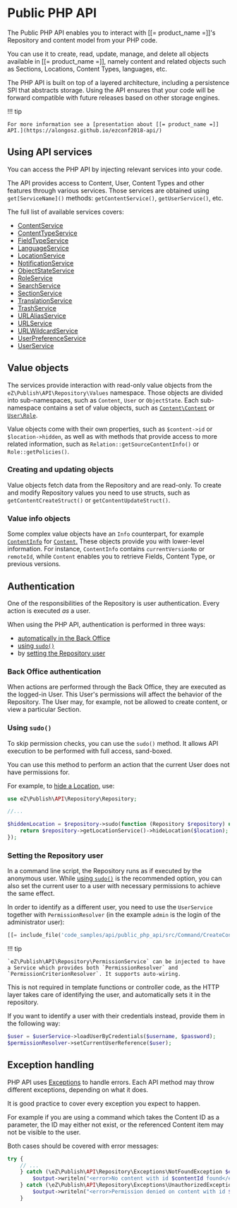 # Public PHP API

The Public PHP API enables you to interact with [[= product_name =]]'s Repository and content model from your PHP code.

You can use it to create, read, update, manage, and delete all objects available in [[= product_name =]], namely
content and related objects such as Sections, Locations, Content Types, languages, etc.

The PHP API is built on top of a layered architecture, including a persistence SPI that abstracts storage.
Using the API ensures that your code will be forward compatible with future releases based on other storage engines.

!!! tip

    For more information see a [presentation about [[= product_name =]] API.](https://alongosz.github.io/ezconf2018-api/)

## Using API services

You can access the PHP API by injecting relevant services into your code.

The API provides access to Content, User, Content Types and other features through various services.
Those services are obtained using `get[ServiceName]()` methods: `getContentService()`, `getUserService()`, etc.

The full list of available services covers:

- [ContentService](https://github.com/ezsystems/ezplatform-kernel/blob/v1.0.0/eZ/Publish/API/Repository/ContentService.php)
- [ContentTypeService](https://github.com/ezsystems/ezplatform-kernel/blob/v1.0.0/eZ/Publish/API/Repository/ContentTypeService.php)
- [FieldTypeService](https://github.com/ezsystems/ezplatform-kernel/blob/v1.0.0/eZ/Publish/API/Repository/FieldTypeService.php)
- [LanguageService](https://github.com/ezsystems/ezplatform-kernel/blob/v1.0.0/eZ/Publish/API/Repository/LanguageService.php)
- [LocationService](https://github.com/ezsystems/ezplatform-kernel/blob/v1.0.0/eZ/Publish/API/Repository/LocationService.php)
- [NotificationService](https://github.com/ezsystems/ezplatform-kernel/blob/v1.0.0/eZ/Publish/API/Repository/NotificationService.php)
- [ObjectStateService](https://github.com/ezsystems/ezplatform-kernel/blob/v1.0.0/eZ/Publish/API/Repository/ObjectStateService.php)
- [RoleService](https://github.com/ezsystems/ezplatform-kernel/blob/v1.0.0/eZ/Publish/API/Repository/RoleService.php)
- [SearchService](https://github.com/ezsystems/ezplatform-kernel/blob/v1.0.0/eZ/Publish/API/Repository/SearchService.php)
- [SectionService](https://github.com/ezsystems/ezplatform-kernel/blob/v1.0.0/eZ/Publish/API/Repository/SectionService.php)
- [TranslationService](https://github.com/ezsystems/ezplatform-kernel/blob/v1.0.0/eZ/Publish/API/Repository/TranslationService.php)
- [TrashService](https://github.com/ezsystems/ezplatform-kernel/blob/v1.0.0/eZ/Publish/API/Repository/TrashService.php)
- [URLAliasService](https://github.com/ezsystems/ezplatform-kernel/blob/v1.0.0/eZ/Publish/API/Repository/URLAliasService.php)
- [URLService](https://github.com/ezsystems/ezplatform-kernel/blob/v1.0.0/eZ/Publish/API/Repository/URLService.php)
- [URLWildcardService](https://github.com/ezsystems/ezplatform-kernel/blob/v1.0.0/eZ/Publish/API/Repository/URLWildcardService.php)
- [UserPreferenceService](https://github.com/ezsystems/ezplatform-kernel/blob/v1.0.0/eZ/Publish/API/Repository/UserPreferenceService.php)
- [UserService](https://github.com/ezsystems/ezplatform-kernel/blob/v1.0.0/eZ/Publish/API/Repository/UserService.php)

## Value objects

The services provide interaction with read-only value objects from the `eZ\Publish\API\Repository\Values` namespace.
Those objects are divided into sub-namespaces, such as `Content`, `User` or `ObjectState`.
Each sub-namespace contains a set of value objects,
such as [`Content\Content`](https://github.com/ezsystems/ezplatform-kernel/blob/v1.0.0/eZ/Publish/API/Repository/Values/Content/Content.php) or [`User\Role`](https://github.com/ezsystems/ezplatform-kernel/blob/v1.0.0/eZ/Publish/API/Repository/Values/User/Role.php).

Value objects come with their own properties, such as `$content->id` or `$location->hidden`,
as well as with methods that provide access to more related information,
such as `Relation::getSourceContentInfo()` or `Role::getPolicies()`.

### Creating and updating objects

Value objects fetch data from the Repository and are read-only.
To create and modify Repository values you need to use structs, such as `getContentCreateStruct()` or `getContentUpdateStruct()`.

### Value info objects

Some complex value objects have an `Info` counterpart,
for example [`ContentInfo`](https://github.com/ezsystems/ezplatform-kernel/blob/v1.0.0/eZ/Publish/API/Repository/Values/Content/ContentInfo.php)
for [`Content`.](https://github.com/ezsystems/ezplatform-kernel/blob/v1.0.0/eZ/Publish/API/Repository/Values/Content/Content.php)
These objects provide you with lower-level information.
For instance, `ContentInfo` contains `currentVersionNo` or `remoteId`,
while `Content` enables you to retrieve Fields, Content Type, or previous versions.

## Authentication

One of the responsibilities of the Repository is user authentication. Every action is executed *as* a user.

When using the PHP API, authentication is performed in three ways:

- [automatically in the Back Office](#back-office-authentication)
- [using `sudo()`](#using-sudo)
- by [setting the Repository user](#setting-the-repository-user)

### Back Office authentication

When actions are performed through the Back Office, they are executed as the logged-in User.
This User's permissions will affect the behavior of the Repository.
The User may, for example, not be allowed to create content, or view a particular Section.

### Using `sudo()`

To skip permission checks, you can use the `sudo()` method.
It allows API execution to be performed with full access, sand-boxed.

You can use this method to perform an action that the current User does not have permissions for.

For example, to [hide a Location](public_php_api_managing_content.md#hiding-and-revealing-locations), use:

``` php
use eZ\Publish\API\Repository\Repository;

//...

$hiddenLocation = $repository->sudo(function (Repository $repository) use ($location) {
    return $repository->getLocationService()->hideLocation($location);
});
```

### Setting the Repository user

In a command line script, the Repository runs as if executed by the anonymous user.
While [using `sudo()`](#using-sudo) is the recommended option,
you can also set the current user to a user with necessary permissions to achieve the same effect.

In order to identify as a different user, you need to use the `UserService` together with `PermissionResolver`
(in the example `admin` is the login of the administrator user):

``` php
[[= include_file('code_samples/api/public_php_api/src/Command/CreateContentCommand.php', 50, 52) =]]
```

!!! tip

    `eZ\Publish\API\Repository\PermissionService` can be injected to have a Service which provides both `PermissionResolver` and `PermissionCriterionResolver`. It supports auto-wiring.    

This is not required in template functions or controller code,
as the HTTP layer takes care of identifying the user, and automatically sets it in the repository.

If you want to identify a user with their credentials instead, provide them in the following way:

``` php
$user = $userService->loadUserByCredentials($username, $password);
$permissionResolver->setCurrentUserReference($user);
```

## Exception handling

PHP API uses [Exceptions](http://php.net/exceptions) to handle errors.
Each API method may throw different exceptions, depending on what it does.

It is good practice to cover every exception you expect to happen.

For example if you are using a command which takes the Content ID as a parameter,
the ID may either not exist, or the referenced Content item may not be visible to the user.

Both cases should be covered with error messages:

``` php
try {
    // ...
    } catch (\eZ\Publish\API\Repository\Exceptions\NotFoundException $e) {
        $output->writeln("<error>No content with id $contentId found</error>");
    } catch (\eZ\Publish\API\Repository\Exceptions\UnauthorizedException $e) {
        $output->writeln("<error>Permission denied on content with id $contentId</error>");
    }
```
